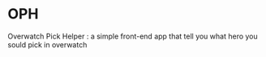 # OPH
Overwatch Pick Helper : a simple front-end app that tell you what hero you sould pick in overwatch
